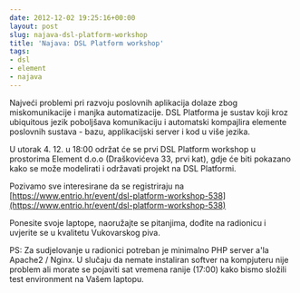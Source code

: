 ```yaml
---
date: 2012-12-02 19:25:16+00:00
layout: post
slug: najava-dsl-platform-workshop
title: 'Najava: DSL Platform workshop'
tags:
- dsl
- element
- najava
---
```


Najveći problemi pri razvoju poslovnih aplikacija dolaze zbog miskomunikacije i manjka automatizacije.
DSL Platforma je sustav koji kroz ubiquitous jezik poboljšava komunikaciju i automatski kompajlira elemente poslovnih sustava - bazu, applikacijski server i kod u više jezika.

U utorak 4. 12. u 18:00 održat će se prvi DSL Platform workshop u prostorima Element d.o.o (Draškovićeva 33, prvi kat), gdje će biti pokazano kako se može modelirati i održavati projekt na DSL Platformi.

Pozivamo sve interesirane da se registriraju na
[https://www.entrio.hr/event/dsl-platform-workshop-538](https://www.entrio.hr/event/dsl-platform-workshop-538)

Ponesite svoje laptope, naoružajte se pitanjima, dođite na radionicu i uvjerite se u kvalitetu Vukovarskog piva.

PS: Za sudjelovanje u radionici potreban je minimalno PHP server a'la Apache2 / Nginx. U slučaju da nemate instaliran softver na kompjuteru nije problem ali morate se pojaviti sat vremena ranije (17:00) kako bismo složili test environment na Vašem laptopu.
